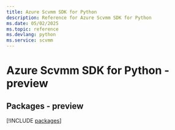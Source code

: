 ```yaml
---
title: Azure Scvmm SDK for Python
description: Reference for Azure Scvmm SDK for Python
ms.date: 05/02/2025
ms.topic: reference
ms.devlang: python
ms.service: scvmm
---
```

# Azure Scvmm SDK for Python - preview
## Packages - preview
[!INCLUDE [packages](scvmm-index.md)]